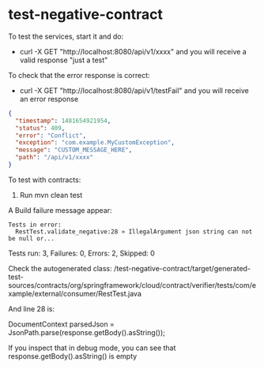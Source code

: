# test-negative-contract

To test the services, start it and do:

- curl -X GET "http://localhost:8080/api/v1/xxxx"
and you will receive a valid response "just a test"

To check that the error response is correct:

- curl -X GET "http://localhost:8080/api/v1/testFail"
and you will receive an error response


```json
{
  "timestamp": 1481654921954,
  "status": 409,
  "error": "Conflict",
  "exception": "com.example.MyCustomException",
  "message": "CUSTOM_MESSAGE_HERE",
  "path": "/api/v1/xxxx"
}
```

To test with contracts:

1. Run mvn clean test

A Build failure message appear:

```
Tests in error:
  RestTest.validate_negative:28 » IllegalArgument json string can not be null or...
```

Tests run: 3, Failures: 0, Errors: 2, Skipped: 0

Check the autogenerated class: /test-negative-contract/target/generated-test-sources/contracts/org/springframework/cloud/contract/verifier/tests/com/example/external/consumer/RestTest.java

And line 28 is:

DocumentContext parsedJson = JsonPath.parse(response.getBody().asString());

If you inspect that in debug mode, you can see that response.getBody().asString() is empty